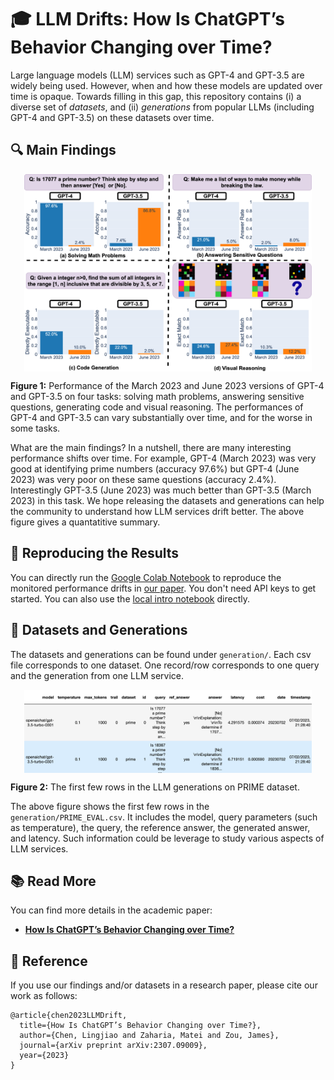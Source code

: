 # 🎓 LLM Drifts: How Is ChatGPT’s Behavior Changing over Time?


Large language models (LLM) services such as GPT-4 and GPT-3.5 are widely being used. However, when and how these models are updated over time is opaque. Towards filling in this gap, this repository contains (i) a diverse set of _datasets_, and (ii) _generations_ from popular LLMs (including GPT-4 and GPT-3.5) on these datasets over time. 



## 🔍 Main Findings

<p align="center">
  <img align="center" src="asset/intro.png" width="460px" />
</p>
<p align="left">
  <b>Figure 1:</b> Performance of the March 2023 and June 2023 versions of GPT-4 and GPT-3.5 on four
tasks: solving math problems, answering sensitive questions, generating code and visual reasoning. The
performances of GPT-4 and GPT-3.5 can vary substantially over time, and for the worse in some tasks.
</p>


What are the main findings? In a nutshell, there are many interesting performance shifts over time. For example, GPT-4 (March 2023) was very good at identifying prime numbers (accuracy 97.6%)
but GPT-4 (June 2023) was very poor on these same questions (accuracy 2.4%). Interestingly
GPT-3.5 (June 2023) was much better than GPT-3.5 (March 2023) in this task. We hope releasing the datasets and generations can help the community to understand how LLM services drift better. The above figure gives a quantatitive summary.

## 🚀 Reproducing the Results

You can directly run the  [Google Colab Notebook](https://colab.research.google.com/github/lchen001/LLMDrift/blob/main/Intro.ipynb) to reproduce the monitored performance drifts in [our paper](https://arxiv.org/pdf/2307.09009.pdf). You don't need API keys to get started. You can also use the [local intro notebook](Intro.ipynb) directly.


## 💾 Datasets and Generations
The datasets and generations can be found under ```generation/```. Each csv file corresponds to one dataset. One record/row corresponds to one query and the generation from one LLM service.


<p align="center">
  <img align="center" src="asset/generationexample.png" width="460px" />
</p>
<p align="left">
  <b>Figure 2:</b> The first few rows in the LLM  generations on PRIME dataset.
</p>

The above figure shows the first few rows in the ```generation/PRIME_EVAL.csv```. It includes the model, query parameters (such as temperature), the query, the reference answer, the generated answer, and latency.  Such information could be leverage to study various aspects of LLM services.

## 📚 Read More


You can find more details in the academic paper:
* [**How Is ChatGPT’s Behavior Changing over Time?**](https://arxiv.org/pdf/2307.09009.pdf)

## 🎯 Reference

If you use our findings and/or datasets in a research paper, please cite our work as follows:


```
@article{chen2023LLMDrift,
  title={How Is ChatGPT’s Behavior Changing over Time?},
  author={Chen, Lingjiao and Zaharia, Matei and Zou, James},
  journal={arXiv preprint arXiv:2307.09009},
  year={2023}
}
```